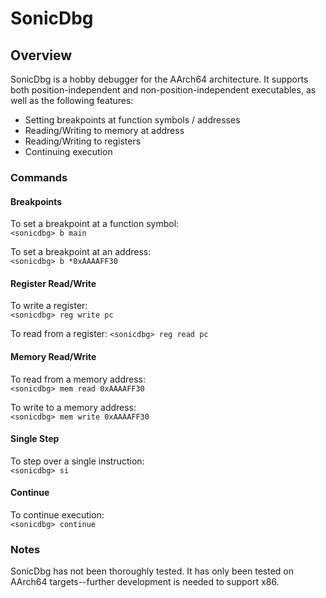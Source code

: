 # SonicDbg

## Overview

SonicDbg is a hobby debugger for the AArch64 architecture. It supports both position-independent and non-position-independent executables, as well as the following features:

- Setting breakpoints at function symbols / addresses
- Reading/Writing to memory at address
- Reading/Writing to registers
- Continuing execution

### Commands

#### Breakpoints
To set a breakpoint at a function symbol:  
`<sonicdbg> b main`

To set a breakpoint at an address:  
`<sonicdbg> b *0xAAAAFF30`

#### Register Read/Write
To write a register:  
`<sonicdbg> reg write pc`

To read from a register:
`<sonicdbg> reg read pc`

#### Memory Read/Write
To read from a memory address:  
`<sonicdbg> mem read 0xAAAAFF30`

To write to a memory address:  
`<sonicdbg> mem write 0xAAAAFF30`

#### Single Step
To step over a single instruction:  
`<sonicdbg> si`

#### Continue
To continue execution:  
`<sonicdbg> continue`


### Notes
SonicDbg has not been thoroughly tested. It has only been tested on AArch64 targets--further development is needed to support x86.